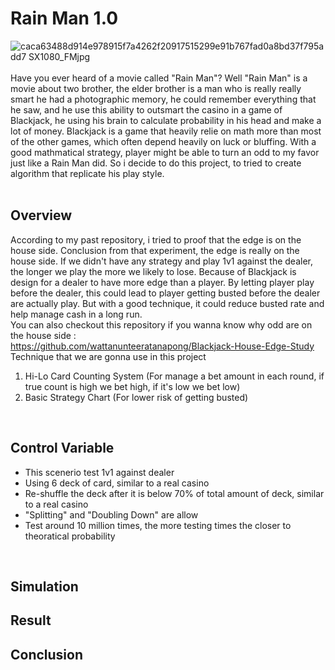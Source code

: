 # Rain Man 1.0
![caca63488d914e978915f7a4262f20917515299e91b767fad0a8bd37f795add7 _SX1080_FMjpg_](https://github.com/user-attachments/assets/2f5021a9-748d-4e16-b6a9-ac283aee165e)<br><br>
Have you ever heard of a movie called "Rain Man"? Well "Rain Man" is a movie about two brother, the elder brother is a man who is really really smart he had a photographic memory, he could remember everything that he saw, and he use this ability to outsmart the casino in a game of Blackjack, he using his brain to calculate probability in his head and make a lot of money. Blackjack is a game that heavily relie on math more than most of the other games, which often depend heavily on luck or bluffing. With a good mathmatical strategy, player might be able to turn an odd to my favor just like a Rain Man did. So i decide to do this project, to tried to create algorithm that replicate his play style. <br><br>


## Overview
According to my past repository, i tried to proof that the edge is on the house side. Conclusion from that experiment, the edge is really on the house side. If we didn't have any strategy and play 1v1 against the dealer, the longer we play the more we likely to lose. Because of Blackjack is design for a dealer to have more edge than a player. By letting player play before the dealer, this could lead to player getting busted before the dealer are actually play. But with a good technique, it could reduce busted rate and help manage cash in a long run. <br>
You can also checkout this repository if you wanna know why odd are on the house side : <br>
https://github.com/wattanunteeratanapong/Blackjack-House-Edge-Study <br>
Technique that we are gonna use in this project 
1. Hi-Lo Card Counting System (For manage a bet amount in each round, if true count is high we bet high, if it's low we bet low)
2. Basic Strategy Chart (For lower risk of getting busted)
<br>

## Control Variable
- This scenerio test 1v1 against dealer
- Using 6 deck of card, similar to a real casino
- Re-shuffle the deck after it is below 70% of total amount of deck, similar to a real casino
- "Splitting" and "Doubling Down" are allow
- Test around 10 million times, the more testing times the closer to theoratical probability
<br>

## Simulation

## Result

## Conclusion

